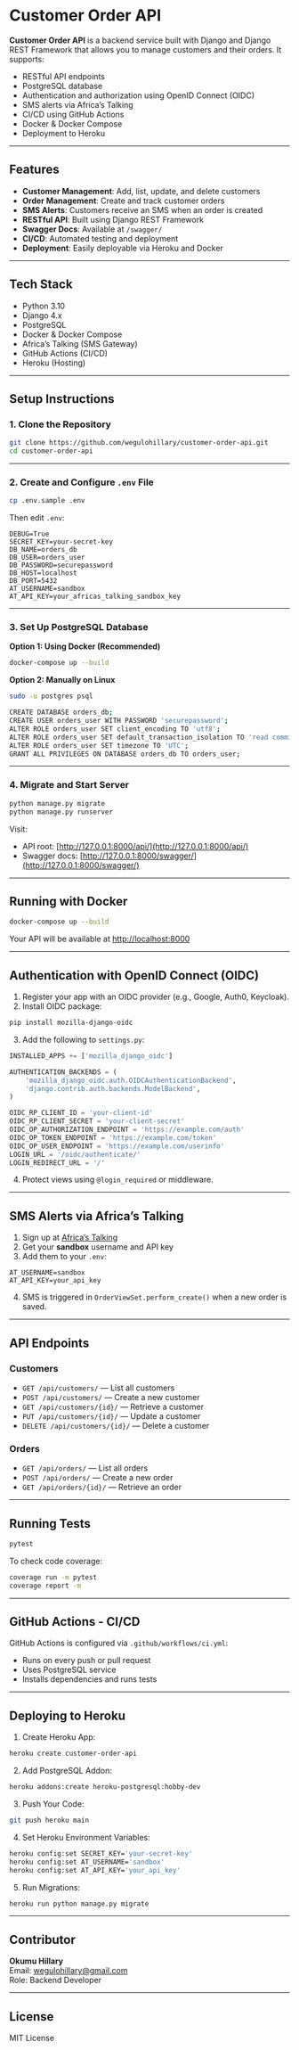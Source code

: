 # Customer Order API

**Customer Order API** is a backend service built with Django and Django REST Framework that allows you to manage customers and their orders. It supports:

- RESTful API endpoints  
- PostgreSQL database  
- Authentication and authorization using OpenID Connect (OIDC)  
- SMS alerts via Africa’s Talking  
- CI/CD using GitHub Actions  
- Docker & Docker Compose  
- Deployment to Heroku  

---

## Features

- **Customer Management**: Add, list, update, and delete customers  
- **Order Management**: Create and track customer orders  
- **SMS Alerts**: Customers receive an SMS when an order is created  
- **RESTful API**: Built using Django REST Framework  
- **Swagger Docs**: Available at `/swagger/`  
- **CI/CD**: Automated testing and deployment  
- **Deployment**: Easily deployable via Heroku and Docker  

---

## Tech Stack

- Python 3.10  
- Django 4.x  
- PostgreSQL  
- Docker & Docker Compose  
- Africa’s Talking (SMS Gateway)  
- GitHub Actions (CI/CD)  
- Heroku (Hosting)  

---

## Setup Instructions

### 1. Clone the Repository

```bash
git clone https://github.com/wegulohillary/customer-order-api.git
cd customer-order-api
```

---

### 2. Create and Configure `.env` File

```bash
cp .env.sample .env
```

Then edit `.env`:

```env
DEBUG=True
SECRET_KEY=your-secret-key
DB_NAME=orders_db
DB_USER=orders_user
DB_PASSWORD=securepassword
DB_HOST=localhost
DB_PORT=5432
AT_USERNAME=sandbox
AT_API_KEY=your_africas_talking_sandbox_key
```

---

### 3. Set Up PostgreSQL Database

**Option 1: Using Docker (Recommended)**

```bash
docker-compose up --build
```

**Option 2: Manually on Linux**

```bash
sudo -u postgres psql

CREATE DATABASE orders_db;
CREATE USER orders_user WITH PASSWORD 'securepassword';
ALTER ROLE orders_user SET client_encoding TO 'utf8';
ALTER ROLE orders_user SET default_transaction_isolation TO 'read committed';
ALTER ROLE orders_user SET timezone TO 'UTC';
GRANT ALL PRIVILEGES ON DATABASE orders_db TO orders_user;
```

---

### 4. Migrate and Start Server

```bash
python manage.py migrate
python manage.py runserver
```

Visit:

- API root: [http://127.0.0.1:8000/api/](http://127.0.0.1:8000/api/)  
- Swagger docs: [http://127.0.0.1:8000/swagger/](http://127.0.0.1:8000/swagger/)  

---

## Running with Docker

```bash
docker-compose up --build
```

Your API will be available at [http://localhost:8000](http://localhost:8000)

---

## Authentication with OpenID Connect (OIDC)

1. Register your app with an OIDC provider (e.g., Google, Auth0, Keycloak).
2. Install OIDC package:

```bash
pip install mozilla-django-oidc
```

3. Add the following to `settings.py`:

```python
INSTALLED_APPS += ['mozilla_django_oidc']

AUTHENTICATION_BACKENDS = (
    'mozilla_django_oidc.auth.OIDCAuthenticationBackend',
    'django.contrib.auth.backends.ModelBackend',
)

OIDC_RP_CLIENT_ID = 'your-client-id'
OIDC_RP_CLIENT_SECRET = 'your-client-secret'
OIDC_OP_AUTHORIZATION_ENDPOINT = 'https://example.com/auth'
OIDC_OP_TOKEN_ENDPOINT = 'https://example.com/token'
OIDC_OP_USER_ENDPOINT = 'https://example.com/userinfo'
LOGIN_URL = '/oidc/authenticate/'
LOGIN_REDIRECT_URL = '/'
```

4. Protect views using `@login_required` or middleware.

---

## SMS Alerts via Africa’s Talking

1. Sign up at [Africa’s Talking](https://africastalking.com)  
2. Get your **sandbox** username and API key  
3. Add them to your `.env`:

```env
AT_USERNAME=sandbox
AT_API_KEY=your_api_key
```

4. SMS is triggered in `OrderViewSet.perform_create()` when a new order is saved.

---

## API Endpoints

### Customers

- `GET /api/customers/` — List all customers  
- `POST /api/customers/` — Create a new customer  
- `GET /api/customers/{id}/` — Retrieve a customer  
- `PUT /api/customers/{id}/` — Update a customer  
- `DELETE /api/customers/{id}/` — Delete a customer  

### Orders

- `GET /api/orders/` — List all orders  
- `POST /api/orders/` — Create a new order  
- `GET /api/orders/{id}/` — Retrieve an order  

---

## Running Tests

```bash
pytest
```

To check code coverage:

```bash
coverage run -m pytest
coverage report -m
```

---

## GitHub Actions - CI/CD

GitHub Actions is configured via `.github/workflows/ci.yml`:

- Runs on every push or pull request  
- Uses PostgreSQL service  
- Installs dependencies and runs tests  

---

## Deploying to Heroku

1. Create Heroku App:

```bash
heroku create customer-order-api
```

2. Add PostgreSQL Addon:

```bash
heroku addons:create heroku-postgresql:hobby-dev
```

3. Push Your Code:

```bash
git push heroku main
```

4. Set Heroku Environment Variables:

```bash
heroku config:set SECRET_KEY='your-secret-key'
heroku config:set AT_USERNAME='sandbox'
heroku config:set AT_API_KEY='your_api_key'
```

5. Run Migrations:

```bash
heroku run python manage.py migrate
```

---

## Contributor

**Okumu Hillary**  
Email: [wegulohillary@gmail.com](mailto:wegulohillary@gmail.com)  
Role: Backend Developer  

---

## License

MIT License
